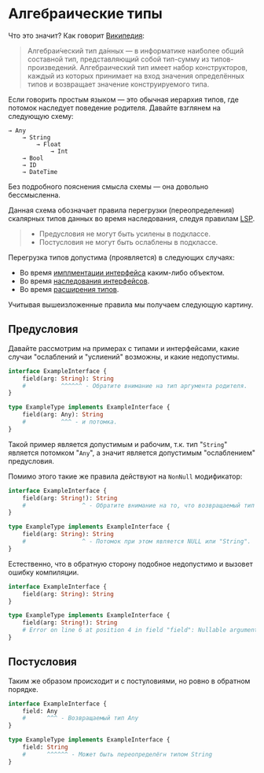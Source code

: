 # Алгебраические типы

Что это значит? Как говорит 
[Википедия](https://ru.wikipedia.org/wiki/%D0%90%D0%BB%D0%B3%D0%B5%D0%B1%D1%80%D0%B0%D0%B8%D1%87%D0%B5%D1%81%D0%BA%D0%B8%D0%B9_%D1%82%D0%B8%D0%BF_%D0%B4%D0%B0%D0%BD%D0%BD%D1%8B%D1%85):
  
> Алгебраи́ческий тип да́нных — в информатике наиболее общий составной тип, представляющий 
собой тип-сумму из типов-произведений. Алгебраический тип имеет набор конструкторов, 
каждый из которых принимает на вход значения определённых типов и возвращает значение 
конструируемого типа.

Если говорить простым языком — это обычная иерархия типов, где потомок 
наследует поведение родителя. Давайте взглянем на следующую схему:

```accord
→ Any
    → String
        → Float
            → Int
    → Bool
    → ID
    → DateTime
```

Без подробного пояснения смысла схемы — она довольно бессмысленна.
 
Данная схема обозначает правила перегрузки (переопределения) скалярных 
типов данных во время наследования, следуя правилам [LSP](https://ru.wikipedia.org/wiki/%D0%9F%D1%80%D0%B8%D0%BD%D1%86%D0%B8%D0%BF_%D0%BF%D0%BE%D0%B4%D1%81%D1%82%D0%B0%D0%BD%D0%BE%D0%B2%D0%BA%D0%B8_%D0%91%D0%B0%D1%80%D0%B1%D0%B0%D1%80%D1%8B_%D0%9B%D0%B8%D1%81%D0%BA%D0%BE%D0%B2).

> - Предусловия не могут быть усилены в подклассе.
> - Постусловия не могут быть ослаблены в подклассе.

Перегрузка типов допустима (проявляется) в следующих случаях:
- Во время [имплментации интерфейса](/sdl/interface) каким-либо объектом.
- Во время [наследования интерфейсов](https://github.com/railt/railt/issues/38).
- Во время [расширения типов](/sdl/extend).

Учитывая вышеизложенные правила мы получаем следующую картину.

## Предусловия

Давайте рассмотрим на примерах с типами и интерфейсами, 
какие случаи "ослаблений и "услиений" возможны, и какие недопустимы.

```graphql
interface ExampleInterface {
    field(arg: String): String
    #          ^^^^^^ - Обратите внимание на тип аргумента родителя.
}

type ExampleType implements ExampleInterface {
    field(arg: Any): String
    #          ^^^ - и потомка.
}
```

Такой пример является допустимым и рабочим, т.к. тип "`String`" 
является потомком "`Any`", а значит является допустимым "ослаблением" предусловия.

Помимо этого такие же правила действуют на `NonNull` модификатор:

```graphql
interface ExampleInterface {
    field(arg: String!): String
    #                ^ - Обратите внимание на то, что возвращаемый тип родителя является NonNull.
}

type ExampleType implements ExampleInterface {
    field(arg: String): String
    #                ^ - Потомок при этом является NULL или "String".
}
```

Естественно, что в обратную сторону подобное недопустимо и вызовет ошибку компиляции.

```graphql
interface ExampleInterface {
    field(arg: String): String
}

type ExampleType implements ExampleInterface {
    field(arg: String!): String
    # Error on line 6 at position 4 in field "field": Nullable argument "arg" can not be overriden by NonNull
}
```


## Постусловия

Таким же образом происходит и с постуловиями, но ровно в обратном порядке.

```graphql
interface ExampleInterface {
    field: Any
    #      ^^^ - Возвращаемый тип Any 
}

type ExampleType implements ExampleInterface {
    field: String
    #      ^^^^^^ - Может быть переопределёгн типом String
}
```
